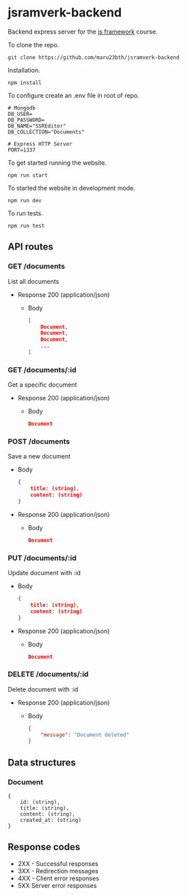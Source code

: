 # jsramverk-backend

Backend express server for the [js framework](https://jsramverk.se/) course.


To clone the repo.

```
git clone https://github.com/maru23bth/jsramverk-backend
```

Installation.
```
npm install
```

To configure create an .env file in root of repo.
```
# Mongodb
DB_USER=
DB_PASSWORD=
DB_NAME="SSREditor"
DB_COLLECTION="Documents"

# Express HTTP Server
PORT=1337
```


To get started running the website.
```
npm run start
```

To started the website in development mode.
```
npm run dev
```

To run tests.
```
npm run test
```


## API routes

### GET /documents
List all documents

+ Response 200 (application/json)

    + Body

        ```json
        [
            Document,
            Document,
            Document,
            ...
        ]
        ```

### GET /documents/:id
Get a specific document

+ Response 200 (application/json)

    + Body

        ```json
        Document
        ```


### POST /documents
Save a new document

+ Body

    ```json
    {
        title: (string),
        content: (string)
    }
    ```

+ Response 200 (application/json)

    + Body

        ```json
        Document
        ```

### PUT /documents/:id
Update document with :id

+ Body

    ```json
    {
        title: (string),
        content: (string)
    }
    ```

+ Response 200 (application/json)

    + Body

        ```json
        Document
        ```

### DELETE /documents/:id
Delete document with :id

+ Response 200 (application/json)

    + Body

        ```json
        {
            "message": "Document deleted"
        }
        ```

## Data structures

### Document
    {
        id: (string),
        title: (string),
        content: (string),
        created_at: (string)
    }


## Response codes
- 2XX - Successful responses
- 3XX - Redirection messages
- 4XX - Client error responses
- 5XX Server error responses